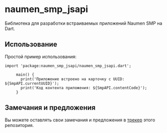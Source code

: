 # naumen_smp_jsapi

Библиотека для разработки встраиваемых приложений Naumen SMP на Dart.


## Использование

Простой пример использования:

    import 'package:naumen_smp_jsapi/naumen_smp_jsapi.dart';

         main() {
           print('Приложение встроено на карточку с UUID: ${SmpAPI.currentUUID}');
           print('Код контента приложения: ${SmpAPI.contentCode}');
         }

## Замечания и предложения

Вы можете оставлять свои замечания и предложения в [трекер][tracker] этого репозитория.

[tracker]: https://github.com/mdemyanov/naumen-smp-jsapi/issues
